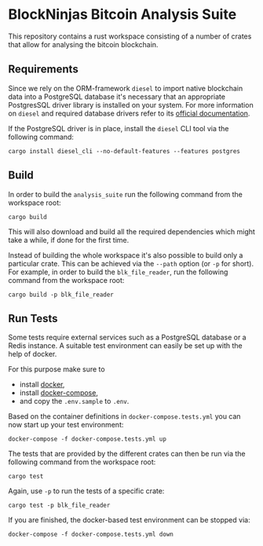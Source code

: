 # BlockNinjas Bitcoin Analysis Suite

This repository contains a rust workspace consisting of a number of crates that
allow for analysing the bitcoin blockchain.

## Requirements

Since we rely on the ORM-framework `diesel` to import native blockchain data into
a PostgreSQL database it's necessary that an appropriate PostgresSQL driver
library is installed on your system. For more information on `diesel` and
required database drivers refer to its
[official documentation](https://diesel.rs/guides/getting-started/).

If the PostgreSQL driver is in place, install the `diesel` CLI tool via the
following command:

```
cargo install diesel_cli --no-default-features --features postgres
```

## Build

In order to build the `analysis_suite` run the following command from the
workspace root:

```
cargo build
```

This will also download and build all the required dependencies which might
take a while, if done for the first time.

Instead of building the whole workspace it's also possible to build only a
particular crate. This can be achieved via the `--path` option (or `-p` for short).
For example, in order to build the `blk_file_reader`, run the following command
from the workspace root:

```
cargo build -p blk_file_reader
```

## Run Tests

Some tests require external services such as a PostgreSQL database or a Redis
instance. A suitable test environment can easily be set up with the help of
docker.

For this purpose make sure to

* install [docker](https://www.docker.com/community-edition#/download),
* install [docker-compose](https://docs.docker.com/compose/install/),
* and copy the `.env.sample` to `.env`.

Based on the container definitions in `docker-compose.tests.yml` you can now
start up your test environment:

```
docker-compose -f docker-compose.tests.yml up
```

The tests that are provided by the different crates can then be run via the
following command from the workspace root:

```
cargo test
```

Again, use `-p` to run the tests of a specific crate:

```
cargo test -p blk_file_reader
```

If you are finished, the docker-based test environment can be stopped via:

```
docker-compose -f docker-compose.tests.yml down
```
